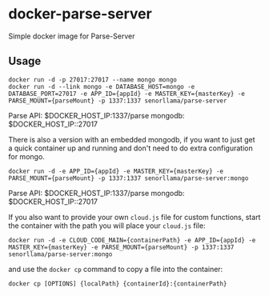# docker-parse-server
Simple docker image for Parse-Server

## Usage
```
docker run -d -p 27017:27017 --name mongo mongo
docker run -d --link mongo -e DATABASE_HOST=mongo -e DATABASE_PORT=27017 -e APP_ID={appId} -e MASTER_KEY={masterKey} -e PARSE_MOUNT={parseMount} -p 1337:1337 senorllama/parse-server
 ```

Parse API: $DOCKER_HOST_IP:1337/parse
mongodb: $DOCKER_HOST_IP::27017

There is also a version with an embedded mongodb, if you want to just get a quick container up and running and don't need to do extra configuration for mongo.
```
docker run -d -e APP_ID={appId} -e MASTER_KEY={masterKey} -e PARSE_MOUNT={parseMount} -p 1337:1337 senorllama/parse-server:mongo
```

Parse API: $DOCKER_HOST_IP:1337/parse
mongodb: $DOCKER_HOST_IP::27017

If you also want to provide your own ```cloud.js``` file for custom functions, start the container with the path you will place your ```cloud.js``` file:
```
docker run -d -e CLOUD_CODE_MAIN={containerPath} -e APP_ID={appId} -e MASTER_KEY={masterKey} -e PARSE_MOUNT={parseMount} -p 1337:1337 senorllama/parse-server:mongo
```
and use the ```docker cp``` command to copy a file into the container:
```
docker cp [OPTIONS] {localPath} {containerId}:{containerPath}
```

